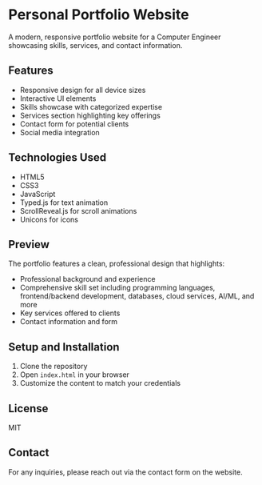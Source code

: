 # Personal Portfolio Website

A modern, responsive portfolio website for a Computer Engineer showcasing skills, services, and contact information.

## Features

- Responsive design for all device sizes
- Interactive UI elements
- Skills showcase with categorized expertise
- Services section highlighting key offerings
- Contact form for potential clients
- Social media integration

## Technologies Used

- HTML5
- CSS3
- JavaScript
- Typed.js for text animation
- ScrollReveal.js for scroll animations
- Unicons for icons

## Preview

The portfolio features a clean, professional design that highlights:
- Professional background and experience
- Comprehensive skill set including programming languages, frontend/backend development, databases, cloud services, AI/ML, and more
- Key services offered to clients
- Contact information and form

## Setup and Installation

1. Clone the repository
2. Open `index.html` in your browser
3. Customize the content to match your credentials

## License

MIT

## Contact

For any inquiries, please reach out via the contact form on the website. 